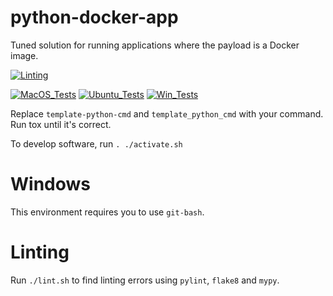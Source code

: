 # python-docker-app

Tuned solution for running applications where the payload is a Docker image.


[![Linting](../../actions/workflows/lint.yml/badge.svg)](../../actions/workflows/lint.yml)

[![MacOS_Tests](../../actions/workflows/push_macos.yml/badge.svg)](../../actions/workflows/push_macos.yml)
[![Ubuntu_Tests](../../actions/workflows/push_ubuntu.yml/badge.svg)](../../actions/workflows/push_ubuntu.yml)
[![Win_Tests](../../actions/workflows/push_win.yml/badge.svg)](../../actions/workflows/push_win.yml)

Replace `template-python-cmd` and `template_python_cmd` with your command. Run tox until it's
correct.

To develop software, run `. ./activate.sh`

# Windows

This environment requires you to use `git-bash`.

# Linting

Run `./lint.sh` to find linting errors using `pylint`, `flake8` and `mypy`.
